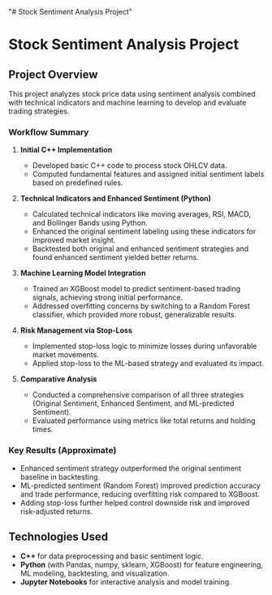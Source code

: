 "# Stock Sentiment Analysis Project" 
# Stock Sentiment Analysis Project

## Project Overview

This project analyzes stock price data using sentiment analysis combined with technical indicators and machine learning to develop and evaluate trading strategies.

### Workflow Summary

1. **Initial C++ Implementation**  
   - Developed basic C++ code to process stock OHLCV data.  
   - Computed fundamental features and assigned initial sentiment labels based on predefined rules.

2. **Technical Indicators and Enhanced Sentiment (Python)**  
   - Calculated technical indicators like moving averages, RSI, MACD, and Bollinger Bands using Python.  
   - Enhanced the original sentiment labeling using these indicators for improved market insight.  
   - Backtested both original and enhanced sentiment strategies and found enhanced sentiment yielded better returns.

3. **Machine Learning Model Integration**  
   - Trained an XGBoost model to predict sentiment-based trading signals, achieving strong initial performance.  
   - Addressed overfitting concerns by switching to a Random Forest classifier, which provided more robust, generalizable results.

4. **Risk Management via Stop-Loss**  
   - Implemented stop-loss logic to minimize losses during unfavorable market movements.  
   - Applied stop-loss to the ML-based strategy and evaluated its impact.

5. **Comparative Analysis**  
   - Conducted a comprehensive comparison of all three strategies (Original Sentiment, Enhanced Sentiment, and ML-predicted Sentiment).  
   - Evaluated performance using metrics like total returns and holding times.

### Key Results (Approximate)

- Enhanced sentiment strategy outperformed the original sentiment baseline in backtesting.  
- ML-predicted sentiment (Random Forest) improved prediction accuracy and trade performance, reducing overfitting risk compared to XGBoost.  
- Adding stop-loss further helped control downside risk and improved risk-adjusted returns.

## Technologies Used

- **C++** for data preprocessing and basic sentiment logic.  
- **Python** (with Pandas, numpy, sklearn, XGBoost) for feature engineering, ML modeling, backtesting, and visualization.  
- **Jupyter Notebooks** for interactive analysis and model training.
